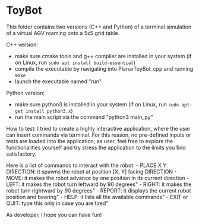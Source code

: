# ToyBot
This folder contains two versions (C++ and Python) of a terminal simulation of a virtual AGV roaming onto a 5x5 grid table.

C++ version:
-   make sure cmake tools and g++ compiler are installed in your system (if on Linux, run `sudo apt install build-essential`)
-   compile the executable by navigating into PlanarToyBot_cpp and running `make`
-   launch the executable named "run"

Python version:
-   make sure python3 is installed in your system (if on Linux, run `sudo apt-get install python3.x`)
-   run the main script via the command "python3 main_py"

How to test:
I tried to create a highly interactive application, where the user can insert commands via terminal.
For this reason, no pre-defined inputs or tests are loaded into the application; as user, feel free to explore the functionalities yourself and try stress the application to the limits you find satisfactory.

Here is a list of commands to interact with the robot:
	- PLACE X Y DIRECTION: it spawns the robot at position [X, Y] facing DIRECTION
	- MOVE: it makes the robot advance by one position in its current direction
	- LEFT: it makes the robot turn leftward by 90 degrees"
	- RIGHT: it makes the robot turn rightward by 90 degrees"
        - REPORT: it displays the current robot position and bearing"
        - HELP: it lists all the available commands"
        - EXIT or QUIT: type this only in case you are tired"
        
As developer, I hope you can have fun!
